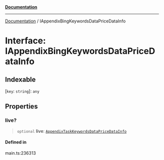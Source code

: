 [**Documentation**](../README.md)

***

[Documentation](../README.md) / IAppendixBingKeywordsDataPriceDataInfo

# Interface: IAppendixBingKeywordsDataPriceDataInfo

## Indexable

 \[`key`: `string`\]: `any`

## Properties

### live?

> `optional` **live**: [`AppendixTaskKeywordsDataPriceDataInfo`](../classes/AppendixTaskKeywordsDataPriceDataInfo.md)

#### Defined in

main.ts:236313
